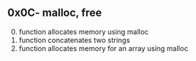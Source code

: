 ## 0x0C- malloc, free
0. function allocates memory using malloc
1. function concatenates two strings
2. function allocates memory for an array using malloc
